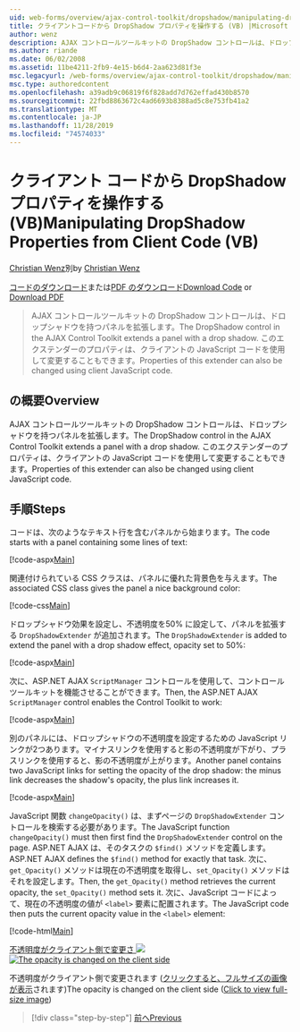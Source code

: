 ```yaml
---
uid: web-forms/overview/ajax-control-toolkit/dropshadow/manipulating-dropshadow-properties-from-client-code-vb
title: クライアントコードから DropShadow プロパティを操作する (VB) |Microsoft Docs
author: wenz
description: AJAX コントロールツールキットの DropShadow コントロールは、ドロップシャドウを持つパネルを拡張します。 このエクステンダーのプロパティは、クライアント呼び出しを使用して変更することもできます。
ms.author: riande
ms.date: 06/02/2008
ms.assetid: 11be4211-2fb9-4e15-b6d4-2aa623d81f3e
msc.legacyurl: /web-forms/overview/ajax-control-toolkit/dropshadow/manipulating-dropshadow-properties-from-client-code-vb
msc.type: authoredcontent
ms.openlocfilehash: a39adb9c06819f6f828add7d762effad430b8570
ms.sourcegitcommit: 22fbd8863672c4ad6693b8388ad5c8e753fb41a2
ms.translationtype: MT
ms.contentlocale: ja-JP
ms.lasthandoff: 11/28/2019
ms.locfileid: "74574033"
---
```

# <a name="manipulating-dropshadow-properties-from-client-code-vb"></a><span data-ttu-id="f9511-104">クライアント コードから DropShadow プロパティを操作する (VB)</span><span class="sxs-lookup"><span data-stu-id="f9511-104">Manipulating DropShadow Properties from Client Code (VB)</span></span>

<span data-ttu-id="f9511-105">[Christian Wenz](https://github.com/wenz)別</span><span class="sxs-lookup"><span data-stu-id="f9511-105">by [Christian Wenz](https://github.com/wenz)</span></span>

<span data-ttu-id="f9511-106">[コードのダウンロード](https://download.microsoft.com/download/5/1/6/51652a81-500b-4f6b-88d3-617103e7941e/DropShadow2.vb.zip)または[PDF のダウンロード](https://download.microsoft.com/download/b/6/a/b6ae89ee-df69-4c87-9bfb-ad1eb2b23373/dropshadow2VB.pdf)</span><span class="sxs-lookup"><span data-stu-id="f9511-106">[Download Code](https://download.microsoft.com/download/5/1/6/51652a81-500b-4f6b-88d3-617103e7941e/DropShadow2.vb.zip) or [Download PDF](https://download.microsoft.com/download/b/6/a/b6ae89ee-df69-4c87-9bfb-ad1eb2b23373/dropshadow2VB.pdf)</span></span>

> <span data-ttu-id="f9511-107">AJAX コントロールツールキットの DropShadow コントロールは、ドロップシャドウを持つパネルを拡張します。</span><span class="sxs-lookup"><span data-stu-id="f9511-107">The DropShadow control in the AJAX Control Toolkit extends a panel with a drop shadow.</span></span> <span data-ttu-id="f9511-108">このエクステンダーのプロパティは、クライアントの JavaScript コードを使用して変更することもできます。</span><span class="sxs-lookup"><span data-stu-id="f9511-108">Properties of this extender can also be changed using client JavaScript code.</span></span>

## <a name="overview"></a><span data-ttu-id="f9511-109">の概要</span><span class="sxs-lookup"><span data-stu-id="f9511-109">Overview</span></span>

<span data-ttu-id="f9511-110">AJAX コントロールツールキットの DropShadow コントロールは、ドロップシャドウを持つパネルを拡張します。</span><span class="sxs-lookup"><span data-stu-id="f9511-110">The DropShadow control in the AJAX Control Toolkit extends a panel with a drop shadow.</span></span> <span data-ttu-id="f9511-111">このエクステンダーのプロパティは、クライアントの JavaScript コードを使用して変更することもできます。</span><span class="sxs-lookup"><span data-stu-id="f9511-111">Properties of this extender can also be changed using client JavaScript code.</span></span>

## <a name="steps"></a><span data-ttu-id="f9511-112">手順</span><span class="sxs-lookup"><span data-stu-id="f9511-112">Steps</span></span>

<span data-ttu-id="f9511-113">コードは、次のようなテキスト行を含むパネルから始まります。</span><span class="sxs-lookup"><span data-stu-id="f9511-113">The code starts with a panel containing some lines of text:</span></span>

[!code-aspx[Main](manipulating-dropshadow-properties-from-client-code-vb/samples/sample1.aspx)]

<span data-ttu-id="f9511-114">関連付けられている CSS クラスは、パネルに優れた背景色を与えます。</span><span class="sxs-lookup"><span data-stu-id="f9511-114">The associated CSS class gives the panel a nice background color:</span></span>

[!code-css[Main](manipulating-dropshadow-properties-from-client-code-vb/samples/sample2.css)]

<span data-ttu-id="f9511-115">ドロップシャドウ効果を設定し、不透明度を50% に設定して、パネルを拡張する `DropShadowExtender` が追加されます。</span><span class="sxs-lookup"><span data-stu-id="f9511-115">The `DropShadowExtender` is added to extend the panel with a drop shadow effect, opacity set to 50%:</span></span>

[!code-aspx[Main](manipulating-dropshadow-properties-from-client-code-vb/samples/sample3.aspx)]

<span data-ttu-id="f9511-116">次に、ASP.NET AJAX `ScriptManager` コントロールを使用して、コントロールツールキットを機能させることができます。</span><span class="sxs-lookup"><span data-stu-id="f9511-116">Then, the ASP.NET AJAX `ScriptManager` control enables the Control Toolkit to work:</span></span>

[!code-aspx[Main](manipulating-dropshadow-properties-from-client-code-vb/samples/sample4.aspx)]

<span data-ttu-id="f9511-117">別のパネルには、ドロップシャドウの不透明度を設定するための JavaScript リンクが2つあります。マイナスリンクを使用すると影の不透明度が下がり、プラスリンクを使用すると、影の不透明度が上がります。</span><span class="sxs-lookup"><span data-stu-id="f9511-117">Another panel contains two JavaScript links for setting the opacity of the drop shadow: the minus link decreases the shadow's opacity, the plus link increases it.</span></span>

[!code-aspx[Main](manipulating-dropshadow-properties-from-client-code-vb/samples/sample5.aspx)]

<span data-ttu-id="f9511-118">JavaScript 関数 `changeOpacity()` は、まずページの `DropShadowExtender` コントロールを検索する必要があります。</span><span class="sxs-lookup"><span data-stu-id="f9511-118">The JavaScript function `changeOpacity()` must then first find the `DropShadowExtender` control on the page.</span></span> <span data-ttu-id="f9511-119">ASP.NET AJAX は、そのタスクの `$find()` メソッドを定義します。</span><span class="sxs-lookup"><span data-stu-id="f9511-119">ASP.NET AJAX defines the `$find()` method for exactly that task.</span></span> <span data-ttu-id="f9511-120">次に、`get_Opacity()` メソッドは現在の不透明度を取得し、`set_Opacity()` メソッドはそれを設定します。</span><span class="sxs-lookup"><span data-stu-id="f9511-120">Then, the `get_Opacity()` method retrieves the current opacity, the `set_Opacity()` method sets it.</span></span> <span data-ttu-id="f9511-121">次に、JavaScript コードによって、現在の不透明度の値が `<label>` 要素に配置されます。</span><span class="sxs-lookup"><span data-stu-id="f9511-121">The JavaScript code then puts the current opacity value in the `<label>` element:</span></span>

[!code-html[Main](manipulating-dropshadow-properties-from-client-code-vb/samples/sample6.html)]

<span data-ttu-id="f9511-122">[不透明度がクライアント側で変更さ ![](manipulating-dropshadow-properties-from-client-code-vb/_static/image2.png)](manipulating-dropshadow-properties-from-client-code-vb/_static/image1.png)</span><span class="sxs-lookup"><span data-stu-id="f9511-122">[![The opacity is changed on the client side](manipulating-dropshadow-properties-from-client-code-vb/_static/image2.png)](manipulating-dropshadow-properties-from-client-code-vb/_static/image1.png)</span></span>

<span data-ttu-id="f9511-123">不透明度がクライアント側で変更されます ([クリックすると、フルサイズの画像が表示](manipulating-dropshadow-properties-from-client-code-vb/_static/image3.png)されます)</span><span class="sxs-lookup"><span data-stu-id="f9511-123">The opacity is changed on the client side ([Click to view full-size image](manipulating-dropshadow-properties-from-client-code-vb/_static/image3.png))</span></span>

> [!div class="step-by-step"]
> [<span data-ttu-id="f9511-124">前へ</span><span class="sxs-lookup"><span data-stu-id="f9511-124">Previous</span></span>](adjusting-the-z-index-of-a-dropshadow-vb.md)
